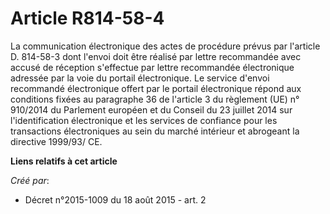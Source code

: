 # Article R814-58-4

La communication électronique des actes de procédure prévus par l'article D. 814-58-3 dont l'envoi doit être réalisé par
lettre recommandée avec accusé de réception s'effectue par lettre recommandée électronique adressée par la voie du portail
électronique. Le service d'envoi recommandé électronique offert par le portail électronique répond aux conditions fixées au
paragraphe 36 de l'article 3 du règlement (UE) n° 910/2014 du Parlement européen et du Conseil du 23 juillet 2014 sur
l'identification électronique et les services de confiance pour les transactions électroniques au sein du marché intérieur et
abrogeant la directive 1999/93/ CE.

**Liens relatifs à cet article**

_Créé par_:

  - Décret n°2015-1009 du 18 août 2015 - art. 2
